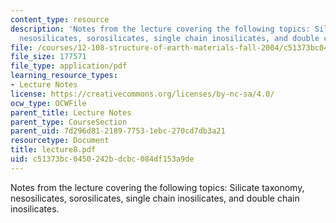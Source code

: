 ```yaml
---
content_type: resource
description: 'Notes from the lecture covering the following topics: Silicate taxonomy,
  nesosilicates, sorosilicates, single chain inosilicates, and double chain inosilicates.'
file: /courses/12-108-structure-of-earth-materials-fall-2004/c51373bc0450242bdcbc084df153a9de_lecture8.pdf
file_size: 177571
file_type: application/pdf
learning_resource_types:
- Lecture Notes
license: https://creativecommons.org/licenses/by-nc-sa/4.0/
ocw_type: OCWFile
parent_title: Lecture Notes
parent_type: CourseSection
parent_uid: 7d296d81-2189-7753-1ebc-270cd7db3a21
resourcetype: Document
title: lecture8.pdf
uid: c51373bc-0450-242b-dcbc-084df153a9de
---
```

Notes from the lecture covering the following topics: Silicate taxonomy, nesosilicates, sorosilicates, single chain inosilicates, and double chain inosilicates.